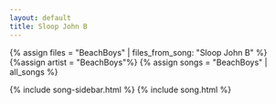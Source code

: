 ```yaml
---
layout: default
title: Sloop John B
---
```


{% assign files = "BeachBoys" | files_from_song: "Sloop John B" %}
{%assign artist = "BeachBoys"%}
{% assign songs = "BeachBoys" | all_songs %}

{% include song-sidebar.html %}
{% include song.html %}
